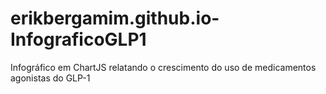 # erikbergamim.github.io-InfograficoGLP1
Infográfico em ChartJS relatando o crescimento do uso de medicamentos agonistas do GLP-1
